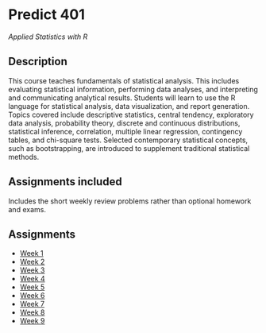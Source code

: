 # Predict 401
*Applied Statistics with R*

## Description
This course teaches fundamentals of statistical analysis. This includes evaluating statistical information, performing data analyses, and interpreting and communicating analytical results. Students will learn to use the R language for statistical analysis, data visualization, and report generation. Topics covered include descriptive statistics, central tendency, exploratory data analysis, probability theory, discrete and continuous distributions, statistical inference, correlation, multiple linear regression, contingency tables, and chi-square tests. Selected contemporary statistical concepts, such as bootstrapping, are introduced to supplement traditional statistical methods.

## Assignments included
Includes the short weekly review problems rather than optional homework and exams.

## Assignments
-   [Week 1](./Week%201/README.md)
-   [Week 2](./Week%202/README.md)
-   [Week 3](./Week%203/README.md)
-   [Week 4](./Week%204/README.md)
-   [Week 5](./Week%205/README.md)
-   [Week 6](./Week%206/README.md)
-   [Week 7](./Week%207/README.md)
-   [Week 8](./Week%208/README.md)
-   [Week 9](./Week%209/README.md)
